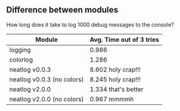 ## Difference between modules
How long does it take to log 1000 debug messages to the console?

| Module                     | Avg. Time out of 3 tries |
|----------------------------|--------------------------|
| logging                    | 0.986                    |
| colorlog                   | 1.286                    |
| neatlog v0.0.3             | 8.602   holy crap!!!     |
| neatlog v0.0.3 (no colors) | 8.245   holy crap!!!     |
| neatlog v2.0.0             | 1.334   that's better    |
| neatlog v2.0.0 (no colors) | 0.967   mmmmh            |
